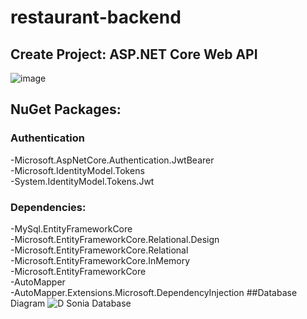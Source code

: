 # restaurant-backend
## Create Project: ASP.NET Core Web API 
![image](https://user-images.githubusercontent.com/55459636/125185813-81bb4f80-e1ec-11eb-81a6-f86b7d4efc67.png)
## NuGet Packages:
### Authentication
-Microsoft.AspNetCore.Authentication.JwtBearer\
-Microsoft.IdentityModel.Tokens\
-System.IdentityModel.Tokens.Jwt
### Dependencies:
-MySql.EntityFrameworkCore\
-Microsoft.EntityFrameworkCore.Relational.Design\
-Microsoft.EntityFrameworkCore.Relational\
-Microsoft.EntityFrameworkCore.InMemory\
-Microsoft.EntityFrameworkCore\
-AutoMapper\
-AutoMapper.Extensions.Microsoft.DependencyInjection
##Database Diagram
![D Sonia Database](https://user-images.githubusercontent.com/55459636/125369911-e092dd00-e342-11eb-9ba7-f12186e0d417.png)
